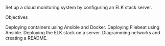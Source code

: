 Set up a cloud monitoring system by configuring an ELK stack server.

Objectives

Deploying containers using Ansible and Docker.
Deploying Filebeat using Ansible.
Deploying the ELK stack on a server.
Diagramming networks and creating a README.

